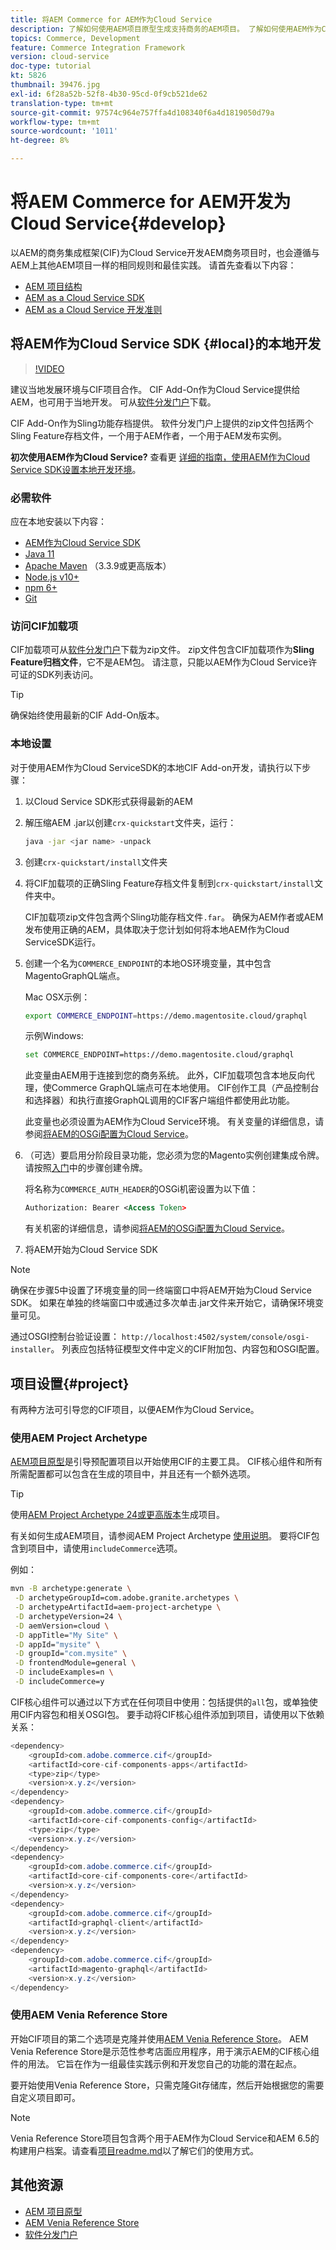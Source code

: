 ```yaml
---
title: 将AEM Commerce for AEM作为Cloud Service
description: 了解如何使用AEM项目原型生成支持商务的AEM项目。 了解如何使用AEM作为Cloud Service SDK构建项目并将其部署到本地开发环境。
topics: Commerce, Development
feature: Commerce Integration Framework
version: cloud-service
doc-type: tutorial
kt: 5826
thumbnail: 39476.jpg
exl-id: 6f28a52b-52f8-4b30-95cd-0f9cb521de62
translation-type: tm+mt
source-git-commit: 97574c964e757ffa4d108340f6a4d1819050d79a
workflow-type: tm+mt
source-wordcount: '1011'
ht-degree: 8%

---
```


# 将AEM Commerce for AEM开发为Cloud Service{#develop}

以AEM的商务集成框架(CIF)为Cloud Service开发AEM商务项目时，也会遵循与AEM上其他AEM项目一样的相同规则和最佳实践。 请首先查看以下内容：

- [AEM 项目结构](https://docs.adobe.com/content/help/zh-Hans/experience-manager-cloud-service/implementing/developing/aem-project-content-package-structure.html)
- [AEM as a Cloud Service SDK](https://docs.adobe.com/content/help/en/experience-manager-cloud-service/implementing/developing/aem-as-a-cloud-service-sdk.html)
- [AEM as a Cloud Service 开发准则](https://docs.adobe.com/content/help/en/experience-manager-cloud-service/implementing/developing/development-guidelines.html)

## 将AEM作为Cloud Service SDK {#local}的本地开发

>[!VIDEO](https://video.tv.adobe.com/v/39476/?quality=12&learn=on)

建议当地发展环境与CIF项目合作。 CIF Add-On作为Cloud Service提供给AEM，也可用于当地开发。 可从[软件分发门户](https://experience.adobe.com/#/downloads/content/software-distribution/en/aemcloud.html)下载。

CIF Add-On作为Sling功能存档提供。 软件分发门户上提供的zip文件包括两个Sling Feature存档文件，一个用于AEM作者，一个用于AEM发布实例。

**初次使用AEM作为Cloud Service?** 查看更 [详细的指南，使用AEM作为Cloud Service SDK设置本地开发环境](https://docs.adobe.com/content/help/en/experience-manager-learn/cloud-service/local-development-environment-set-up/overview.html)。

### 必需软件

应在本地安装以下内容：

- [AEM作为Cloud Service SDK](https://docs.adobe.com/content/help/en/*experience-manager-learn/cloud-service/local-development-environment-set-up/aem-runtime.html#download-the-aem-as-a-cloud-service-sdk)
- [Java 11](https://downloads.experiencecloud.adobe.com/content/software-distribution/en/general.html)
- [Apache Maven](https://maven.apache.org/) （3.3.9或更高版本）
- [Node.js v10+](https://nodejs.org/en/)
- [npm 6+](https://www.npmjs.com/)
- [Git](https://git-scm.com/)

### 访问CIF加载项

CIF加载项可从[软件分发门户](https://experience.adobe.com/#/downloads/content/software-distribution/en/aemcloud.html)下载为zip文件。 zip文件包含CIF加载项作为&#x200B;**Sling Feature归档文件**，它不是AEM包。 请注意，只能以AEM作为Cloud Service许可证的SDK列表访问。

>[!TIP]
>
>确保始终使用最新的CIF Add-On版本。

### 本地设置

对于使用AEM作为Cloud ServiceSDK的本地CIF Add-on开发，请执行以下步骤：

1. 以Cloud Service SDK形式获得最新的AEM
1. 解压缩AEM .jar以创建`crx-quickstart`文件夹，运行：

   ```bash
   java -jar <jar name> -unpack
   ```

1. 创建`crx-quickstart/install`文件夹
1. 将CIF加载项的正确Sling Feature存档文件复制到`crx-quickstart/install`文件夹中。

   CIF加载项zip文件包含两个Sling功能存档文件`.far`。 确保为AEM作者或AEM发布使用正确的AEM，具体取决于您计划如何将本地AEM作为Cloud ServiceSDK运行。

1. 创建一个名为`COMMERCE_ENDPOINT`的本地OS环境变量，其中包含MagentoGraphQL端点。

   Mac OSX示例：

   ```bash
   export COMMERCE_ENDPOINT=https://demo.magentosite.cloud/graphql
   ```

   示例Windows:

   ```bash
   set COMMERCE_ENDPOINT=https://demo.magentosite.cloud/graphql
   ```

   此变量由AEM用于连接到您的商务系统。 此外，CIF加载项包含本地反向代理，使Commerce GraphQL端点可在本地使用。 CIF创作工具（产品控制台和选择器）和执行直接GraphQL调用的CIF客户端组件都使用此功能。

   此变量也必须设置为AEM作为Cloud Service环境。 有关变量的详细信息，请参阅[将AEM的OSGi配置为Cloud Service](https://experienceleague.adobe.com/docs/experience-manager-cloud-service/implementing/deploying/configuring-osgi.html#local-development)。

1. （可选）要启用分阶段目录功能，您必须为您的Magento实例创建集成令牌。 请按照[入门](./getting-started.md#staging)中的步骤创建令牌。

   将名称为`COMMERCE_AUTH_HEADER`的OSGi机密设置为以下值：

   ```xml
   Authorization: Bearer <Access Token>
   ```

   有关机密的详细信息，请参阅[将AEM的OSGi配置为Cloud Service](https://experienceleague.adobe.com/docs/experience-manager-cloud-service/implementing/deploying/configuring-osgi.html#local-development)。

1. 将AEM开始为Cloud Service SDK

>[!NOTE]
>
>确保在步骤5中设置了环境变量的同一终端窗口中将AEM开始为Cloud Service SDK。 如果在单独的终端窗口中或通过多次单击.jar文件来开始它，请确保环境变量可见。

通过OSGI控制台验证设置： `http://localhost:4502/system/console/osgi-installer`。 列表应包括特征模型文件中定义的CIF附加包、内容包和OSGI配置。

## 项目设置{#project}

有两种方法可引导您的CIF项目，以便AEM作为Cloud Service。

### 使用AEM Project Archetype

[AEM项目原型](https://github.com/adobe/aem-project-archetype)是引导预配置项目以开始使用CIF的主要工具。 CIF核心组件和所有所需配置都可以包含在生成的项目中，并且还有一个额外选项。

>[!TIP]
>
>使用[AEM Project Archetype 24或更高版本](https://github.com/adobe/aem-project-archetype/releases)生成项目。

有关如何生成AEM项目，请参阅AEM Project Archetype [使用说明](https://github.com/adobe/aem-project-archetype#usage)。 要将CIF包含到项目中，请使用`includeCommerce`选项。

例如：

```bash
mvn -B archetype:generate \
 -D archetypeGroupId=com.adobe.granite.archetypes \
 -D archetypeArtifactId=aem-project-archetype \
 -D archetypeVersion=24 \
 -D aemVersion=cloud \
 -D appTitle="My Site" \
 -D appId="mysite" \
 -D groupId="com.mysite" \
 -D frontendModule=general \
 -D includeExamples=n \
 -D includeCommerce=y
```

CIF核心组件可以通过以下方式在任何项目中使用：包括提供的`all`包，或单独使用CIF内容包和相关OSGI包。 要手动将CIF核心组件添加到项目，请使用以下依赖关系：

```java
<dependency>
    <groupId>com.adobe.commerce.cif</groupId>
    <artifactId>core-cif-components-apps</artifactId>
    <type>zip</type>
    <version>x.y.z</version>
</dependency>
<dependency>
    <groupId>com.adobe.commerce.cif</groupId>
    <artifactId>core-cif-components-config</artifactId>
    <type>zip</type>
    <version>x.y.z</version>
</dependency>
<dependency>
    <groupId>com.adobe.commerce.cif</groupId>
    <artifactId>core-cif-components-core</artifactId>
    <version>x.y.z</version>
</dependency>
<dependency>
    <groupId>com.adobe.commerce.cif</groupId>
    <artifactId>graphql-client</artifactId>
    <version>x.y.z</version>
</dependency>
<dependency>
    <groupId>com.adobe.commerce.cif</groupId>
    <artifactId>magento-graphql</artifactId>
    <version>x.y.z</version>
</dependency>
```

### 使用AEM Venia Reference Store

开始CIF项目的第二个选项是克隆并使用[AEM Venia Reference Store](https://github.com/adobe/aem-cif-guides-venia)。 AEM Venia Reference Store是示范性参考店面应用程序，用于演示AEM的CIF核心组件的用法。 它旨在作为一组最佳实践示例和开发您自己的功能的潜在起点。

要开始使用Venia Reference Store，只需克隆Git存储库，然后开始根据您的需要自定义项目即可。

>[!NOTE]
>
>Venia Reference Store项目包含两个用于AEM作为Cloud Service和AEM 6.5的构建用户档案。请查看[项目readme.md](https://github.com/adobe/aem-cif-guides-venia/blob/main/README.md)以了解它们的使用方式。

## 其他资源

- [AEM 项目原型](https://github.com/adobe/aem-project-archetype)
- [AEM Venia Reference Store](https://github.com/adobe/aem-cif-guides-venia)
- [软件分发门户](https://experience.adobe.com/#/downloads/content/software-distribution/en/aemcloud.html)
